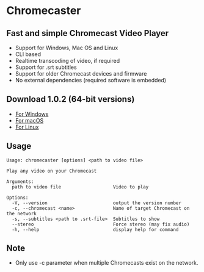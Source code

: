 # Chromecaster

## Fast and simple Chromecast Video Player

- Support for Windows, Mac OS and Linux
- CLI based
- Realtime transcoding of video, if required
- Support for .srt subtitles
- Support for older Chromecast devices and firmware
- No external dependencies (required software is embedded)

## Download 1.0.2 (64-bit versions)

- [For Windows](https://github.com/Reggino/chromecaster/releases/download/v1.0.2/chromecaster.exe)
- [For macOS](https://github.com/Reggino/chromecaster/releases/download/v1.0.2/chromecaster-macos)
- [For Linux](https://github.com/Reggino/chromecaster/releases/download/v1.0.2/chromecaster)

## Usage

```
Usage: chromecaster [options] <path to video file>

Play any video on your Chromecast

Arguments:
  path to video file                   Video to play

Options:
  -V, --version                        output the version number
  -c, --chromecast <name>              Name of target Chromecast on the network
  -s, --subtitles <path to .srt-file>  Subtitles to show
  --stereo                             Force stereo (may fix audio)
  -h, --help                           display help for command

```

## Note

- Only use -c parameter when multiple Chromecasts exist on the network.
